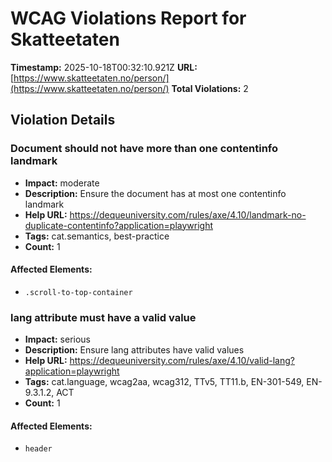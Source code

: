 # WCAG Violations Report for Skatteetaten

**Timestamp:** 2025-10-18T00:32:10.921Z
**URL:** [https://www.skatteetaten.no/person/](https://www.skatteetaten.no/person/)
**Total Violations:** 2

## Violation Details

### Document should not have more than one contentinfo landmark

- **Impact:** moderate
- **Description:** Ensure the document has at most one contentinfo landmark
- **Help URL:** https://dequeuniversity.com/rules/axe/4.10/landmark-no-duplicate-contentinfo?application=playwright
- **Tags:** cat.semantics, best-practice
- **Count:** 1

#### Affected Elements:

- `.scroll-to-top-container`

### lang attribute must have a valid value

- **Impact:** serious
- **Description:** Ensure lang attributes have valid values
- **Help URL:** https://dequeuniversity.com/rules/axe/4.10/valid-lang?application=playwright
- **Tags:** cat.language, wcag2aa, wcag312, TTv5, TT11.b, EN-301-549, EN-9.3.1.2, ACT
- **Count:** 1

#### Affected Elements:

- `header`

